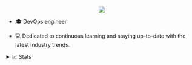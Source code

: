 <p align="center">
<a href="https://github.com/YashIngole">
    
</a>
<br/>
<a href="https://github.com/yashingole">
    <img src="https://github-stats-alpha.vercel.app/api?username=yashingole&cc=22272e&tc=37BCF6&ic=fff&bc=0000">
</a>
</br>

* 🎓 DevOps engineer 

* 💻 Dedicated to continuous learning and staying up-to-date with the latest industry trends.




<details>
<summary>📈 Stats</summary>

<br>

![](http://github-profile-summary-cards.vercel.app/api/cards/profile-details?username=yashingole&theme=dracula) 

![](http://github-profile-summary-cards.vercel.app/api/cards/repos-per-language?username=yashingole&theme=dracula) 
![](http://github-profile-summary-cards.vercel.app/api/cards/most-commit-language?username=yashingole&theme=dracula)

</br>
</details>

